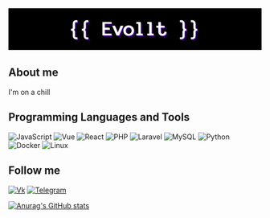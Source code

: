 <img src="img/Screenshot_2.png"/>

## About me
I'm on a chill

## Programming Languages and Tools
![JavaScript](https://img.shields.io/badge/JavaScript-090909?style=for-the-badge&logo=javascript)
![Vue](https://img.shields.io/badge/Vue-090909?style=for-the-badge&logo=vuedotjs)
![React](https://img.shields.io/badge/React-090909?style=for-the-badge&logo=react)
![PHP](https://img.shields.io/badge/php-090909?style=for-the-badge&logo=php)
![Laravel](https://img.shields.io/badge/Laravel-090909?style=for-the-badge&logo=laravel)
![MySQL](https://img.shields.io/badge/MySQL-090909?style=for-the-badge&logo=mysql)
![Python](https://img.shields.io/badge/Python-090909?style=for-the-badge&logo=python)
![Docker](https://img.shields.io/badge/Docker-090909?style=for-the-badge&logo=docker)
![Linux](https://img.shields.io/badge/Linux-090909?style=for-the-badge&logo=linux)

## Follow me
[![Vk](https://img.shields.io/badge/Vkontakte-090909?style=for-the-badge&logo=Vk&logoColor=4F7D83)](https://vk.com/evollt)
[![Telegram](https://img.shields.io/badge/Telegram-090909?style=for-the-badge&logo=telegram&logoColor=4F7D83)](https://t.me/evollt)


[![Anurag's GitHub stats](https://github-readme-stats.vercel.app/api?username=evollt&show_icons=true&theme=dark)](https://github.com/anuraghazra/github-readme-stats)
